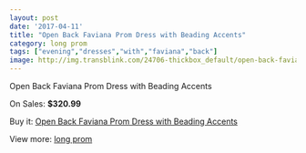 ```yaml
---
layout: post
date: '2017-04-11'
title: "Open Back Faviana Prom Dress with Beading Accents"
category: long prom
tags: ["evening","dresses","with","faviana","back"]
image: http://img.transblink.com/24706-thickbox_default/open-back-faviana-prom-dress-with-beading-accents.jpg
---
```

Open Back Faviana Prom Dress with Beading Accents

On Sales: **$320.99**
<a href="https://www.transblink.com/en/long-prom/7797-open-back-faviana-prom-dress-with-beading-accents.html"><amp-img layout="responsive" width="600" height="600" src="//img.transblink.com/24706-thickbox_default/open-back-faviana-prom-dress-with-beading-accents.jpg" alt="Open Back Faviana Prom Dress with Beading Accents 0" /></a>
<a href="https://www.transblink.com/en/long-prom/7797-open-back-faviana-prom-dress-with-beading-accents.html"><amp-img layout="responsive" width="600" height="600" src="//img.transblink.com/24709-thickbox_default/open-back-faviana-prom-dress-with-beading-accents.jpg" alt="Open Back Faviana Prom Dress with Beading Accents 1" /></a>
<a href="https://www.transblink.com/en/long-prom/7797-open-back-faviana-prom-dress-with-beading-accents.html"><amp-img layout="responsive" width="600" height="600" src="//img.transblink.com/24708-thickbox_default/open-back-faviana-prom-dress-with-beading-accents.jpg" alt="Open Back Faviana Prom Dress with Beading Accents 2" /></a>
<a href="https://www.transblink.com/en/long-prom/7797-open-back-faviana-prom-dress-with-beading-accents.html"><amp-img layout="responsive" width="600" height="600" src="//img.transblink.com/24707-thickbox_default/open-back-faviana-prom-dress-with-beading-accents.jpg" alt="Open Back Faviana Prom Dress with Beading Accents 3" /></a>

Buy it: [Open Back Faviana Prom Dress with Beading Accents](https://www.transblink.com/en/long-prom/7797-open-back-faviana-prom-dress-with-beading-accents.html "Open Back Faviana Prom Dress with Beading Accents")

View more: [long prom](https://www.transblink.com/en/58-long-prom "long prom")